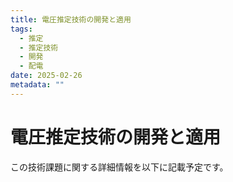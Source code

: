 ```yaml
---
title: 電圧推定技術の開発と適用
tags:
  - 推定
  - 推定技術
  - 開発
  - 配電
date: 2025-02-26
metadata: ""
---
```


# 電圧推定技術の開発と適用

この技術課題に関する詳細情報を以下に記載予定です。
